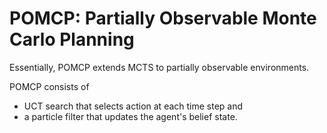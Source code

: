 # POMCP: Partially Observable Monte Carlo Planning

Essentially, POMCP extends MCTS to partially observable environments.

POMCP consists of 
* UCT search that selects action at each time step and
* a particle filter that updates the agent's belief state.
